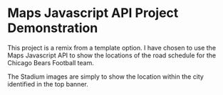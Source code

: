 # Maps Javascript API Project Demonstration

This project is a remix from a template option.  I have chosen to 
use the Maps Javascript API to show the locations of the road 
schedule for the Chicago Bears Football team.

The Stadium images are simply to show the location within the city identified in the top banner.
